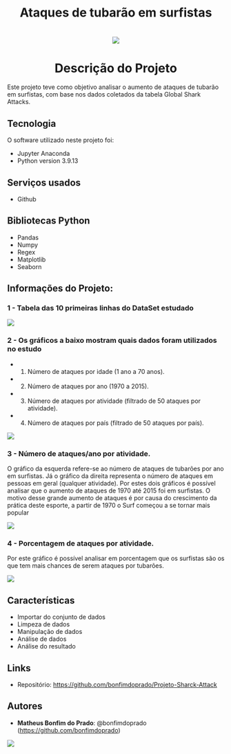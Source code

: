 # <h1 align="center"> Ataques de tubarão em surfistas </h1>

# <h1 align="center"> <img src="https://user-images.githubusercontent.com/119675645/221066262-4c4ad41c-7c6b-4f05-a116-c906ae504042.jpg" > </h1>


## <h1 align="center"> Descrição do Projeto </h1>

Este projeto teve como objetivo analisar o aumento de ataques de tubarão em surfistas, com base nos dados coletados da tabela Global Shark Attacks.


## Tecnologia

O software utilizado neste projeto foi:

* Jupyter Anaconda
* Python version  3.9.13


## Serviços usados

* Github


## Bibliotecas Python

* Pandas
* Numpy
* Regex
* Matplotlib
* Seaborn

## Informações do Projeto:

### 1 - Tabela das 10 primeiras linhas do DataSet estudado

<img src="https://user-images.githubusercontent.com/119675645/221323724-4b9c9154-a3ec-4863-b46c-67e8fc9eb72b.jpg" >

### 2 - Os gráficos a baixo mostram quais dados foram utilizados no estudo
* 1. Número de ataques por idade (1 ano a 70 anos).
* 2. Número de ataques por ano (1970 a 2015).
* 3. Número de ataques por atividade (filtrado de 50 ataques por atividade).
* 4. Número de ataques por país (filtrado de 50 ataques por país).
<img src="https://user-images.githubusercontent.com/119675645/221359756-e9eb685b-f595-4db3-afad-df371370559b.jpg" >

### 3 - Número de ataques/ano por atividade.
 O gráfico da esquerda refere-se ao número de ataques de tubarões por ano em surfistas. Já o gráfico da direita representa o número de ataques em pessoas em geral (qualquer atividade). Por estes dois gráficos é possível analisar que o aumento de ataques de 1970 até 2015 foi em surfistas. O motivo desse grande aumento de ataques é por causa do crescimento da prática deste esporte, a partir de 1970 o Surf começou a se tornar mais popular

<img src="https://user-images.githubusercontent.com/119675645/228008701-978d79d3-013f-466f-be1f-4779ec027c5c.jpg" >

### 4  - Porcentagem de ataques por atividade.
 Por este gráfico é possível analisar em porcentagem que os surfistas são os que tem mais chances de serem ataques por tubarões.

<img src="https://user-images.githubusercontent.com/119675645/221356399-b77f8fe2-a9f4-4c29-ae91-83a48c9be138.png" >


## Características

 - Importar do conjunto de dados
 - Limpeza de dados
 - Manipulação de dados
 - Análise de dados
 - Análise do resultado
 
 
## Links

  - Repositório: https://github.com/bonfimdoprado/Projeto-Sharck-Attack
  
  
## Autores

* **Matheus Bonfim do Prado**: @bonfimdoprado (https://github.com/bonfimdoprado)
 




<img src="https://user-images.githubusercontent.com/119675645/221360934-cec8e5c1-a4dd-43d1-ae94-4c53d4a82461.gif" >
